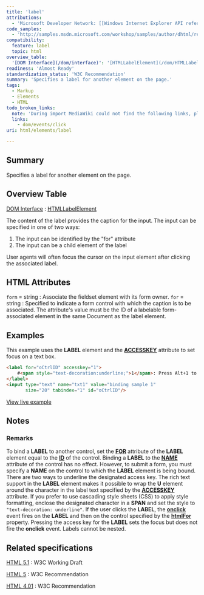 ```yaml
---
title: 'label'
attributions:
  - 'Microsoft Developer Network: [[Windows Internet Explorer API reference](http://msdn.microsoft.com/en-us/library/ie/hh828809%28v=vs.85%29.aspx) Article]'
code_samples:
  - 'http://samples.msdn.microsoft.com/workshop/samples/author/dhtml/refs/accesskey.htm'
compatibility:
  feature: label
  topic: html
overview_table:
  '[DOM Interface](/dom/interface)': '[HTMLLabelElement](/dom/HTMLLabelElement)'
readiness: 'Almost Ready'
standardization_status: 'W3C Recommendation'
summary: 'Specifies a label for another element on the page.'
tags:
  - Markup
  - Elements
  - HTML
todo_broken_links:
  note: 'During import MediaWiki could not find the following links, please fix and adjust this list.'
  links:
    - dom/events/click
uri: html/elements/label

---
```

## Summary

Specifies a label for another element on the page.

## Overview Table

[DOM Interface](/dom/interface)
:   [HTMLLabelElement](/dom/HTMLLabelElement)

The content of the label provides the caption for the input. The input can be specified in one of two ways:

1.  The input can be identified by the "for" attribute
2.  The input can be a child element of the label

User agents will often focus the cursor on the input element after clicking the associated label.

## HTML Attributes

 `form` = string
:   Associate the fieldset element with its form owner.
 `for` = string
:   Specified to indicate a form control with which the caption is to be associated.
    The attribute's value must be the ID of a labelable form-associated element in the same Document as the label element.

## Examples

This example uses the **LABEL** element and the [**ACCESSKEY**](/html/attributes/accessKey) attribute to set focus on a text box.

``` html
<label for="oCtrlID" accesskey="1">
    #<span style="text-decoration:underline;">1</span>: Press Alt+1 to set focus to textbox
</label>
<input type="text" name="txt1" value="binding sample 1"
       size="20" tabindex="1" id="oCtrlID"/>
```

[View live example](http://samples.msdn.microsoft.com/workshop/samples/author/dhtml/refs/accesskey.htm)

## Notes

### Remarks

To bind a **LABEL** to another control, set the [**FOR**](/html/attributes/dom/for) attribute of the **LABEL** element equal to the [**ID**](/html/attributes/id) of the control. Binding a **LABEL** to the [**NAME**](/html/attributes/name) attribute of the control has no effect. However, to submit a form, you must specify a **NAME** on the control to which the **LABEL** element is being bound. There are two ways to underline the designated access key. The rich text support in the **LABEL** element makes it possible to wrap the **U** element around the character in the label text specified by the [**ACCESSKEY**](/html/attributes/accessKey) attribute. If you prefer to use cascading style sheets (CSS) to apply style formatting, enclose the designated character in a **SPAN** and set the style to `"text-decoration: underline"`. If the user clicks the **LABEL**, the [**onclick**](/w/index.php?title=dom/events/click&action=edit&redlink=1) event fires on the **LABEL** and then on the control specified by the [**htmlFor**](/html/attributes/dom/for) property. Pressing the access key for the **LABEL** sets the focus but does not fire the **onclick** event. Labels cannot be nested.

## Related specifications

[HTML 5.1](http://www.w3.org/TR/html51/forms.html#the-label-element)
:   W3C Working Draft

[HTML 5](http://www.w3.org/TR/html5/forms.html#the-label-element)
:   W3C Recommendation

[HTML 4.01](http://www.w3.org/TR/html401/interact/forms.html#edef-LABEL)
:   W3C Recommendation
